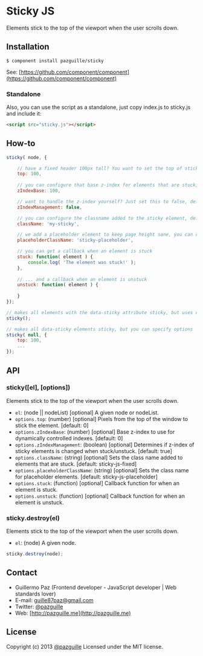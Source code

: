 # Sticky JS

Elements stick to the top of the viewport when the user scrolls down.

## Installation

    $ component install pazguille/sticky

See: [https://github.com/component/component](https://github.com/component/component)

### Standalone
Also, you can use the script as a standalone, just copy index.js to sticky.js and include it:
```html
<script src="sticky.js"></script>
```

## How-to

```js
sticky( node, {

    // have a fixed header 100px tall? You want to set the top of sticky elements to that, default: 0
    top: 100,
    
    // you can configure that base z-index for elements that are stuck, default: 0   
    zIndexBase: 100,

    // want to handle the z-index yourself? Just set this to false, default: true   
    zIndexManagement: false,

    // you can configure the classname added to the sticky element, default: sticky-js-fixed
    className: 'my-sticky',

    // we add a placeholder element to keep page height sane, you can control the classname of that element, default: sticky-js-placeholder
    placeholderClassName: 'sticky-placeholder',

    // you can get a callback when an element is stuck
    stuck: function( element ) {
        console.log( 'The element was stuck!' );
    },
    
    // ... and a callback when an element is unstuck
    unstuck: function( element ) {
    
    }
});
```

```js
// makes all elements with the data-sticky attribute sticky, but uses default options
sticky();
```

```js
// makes all data-sticky elements sticky, but you can specify options
sticky( null, {
    top: 100,
    ...
});
```

## API

### sticky([el], [options])
Elements stick to the top of the viewport when the user scrolls down.
- `el`: (node || nodeList) [optional] A given node or nodeList.
- `options.top`: (number) [optional] Pixels from the top of the window to stick the element. [default: 0]
- `options.zIndexBase`: (number) [optional] Base z-index to use for dynamically controlled indexes. [default: 0]
- `options.zIndexManagement`: (boolean) [optional] Determines if z-index of sticky elements is changed when stuck/unstuck. [default: true]
- `options.className`: (string) [optional] Sets the class name added to elements that are stuck. [default: sticky-js-fixed]
- `options.placeholderClassName`: (string) [optional] Sets the class name for placeholder elements. [default: sticky-js-placeholder]
- `options.stuck`: (function) [optional] Callback function for when an element is stuck.
- `options.unstuck`: (function) [optional] Callback function for when an element is unstuck.

### sticky.destroy(el)
Elements stick to the top of the viewport when the user scrolls down.
- `el`: (node) A given node.

```js
sticky.destroy(node);
```

## Contact
- Guillermo Paz (Frontend developer - JavaScript developer | Web standards lover)
- E-mail: [guille87paz@gmail.com](mailto:guille87paz@gmail.com)
- Twitter: [@pazguille](http://twitter.com/pazguille)
- Web: [http://pazguille.me](http://pazguille.me)

## License
Copyright (c) 2013 [@pazguille](http://twitter.com/pazguille) Licensed under the MIT license.
